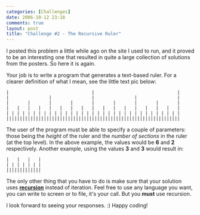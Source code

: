```yaml
---
categories: [Challenges]
date: 2006-10-12 23:18
comments: true
layout: post
title: "Challenge #2 - The Recursive Ruler"
---
```

I posted this problem a little while ago on the site I used to run, and it proved to be an interesting one that resulted in quite a large collection of solutions from the posters. So here it is again.

Your job is to write a program that generates a text-based ruler. For a clearer definition of what I mean, see the little text pic below:

    |                               |                               |
    |               |               |               |               |
    |       |       |       |       |       |       |       |       |
    |   |   |   |   |   |   |   |   |   |   |   |   |   |   |   |   |
    | | | | | | | | | | | | | | | | | | | | | | | | | | | | | | | | |
    |||||||||||||||||||||||||||||||||||||||||||||||||||||||||||||||||


The user of the program must be able to specify a couple of parameters: those being the <em>height</em> of the ruler and the <em>number of sections</em> in the ruler (at the top level).  In the above example, the values would be <strong>6</strong> and <strong>2</strong> respectively.  Another example, using the values <strong>3</strong> and <strong>3</strong> would result in:

    |   |   |   |
    | | | | | | |
    |||||||||||||


The only other thing that you have to do is make sure that your solution uses <strong><u>recursion</u></strong> instead of iteration.  Feel free to use any language you want, you can write to screen or to file, it's your call. But you <strong>must</strong> use recursion.

I look forward to seeing your responses. :) Happy coding!
